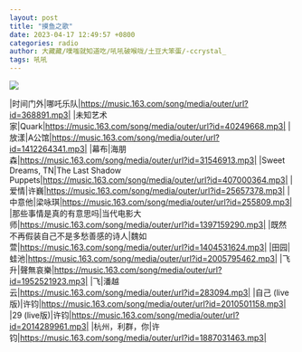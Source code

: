 ```yaml
---
layout: post
title: "摸鱼之歌"
date: 2023-04-17 12:49:57 +0800
categories: radio
author: 大藏藏/噗嗤就知道吃/吼吼破喉咙/土豆大笨蛋/-ccrystal_
tags: 吼吼
---
```

![]({{site.baseurl}}/images/cover_20230417.jpg)

|时间门外|哪吒乐队|https://music.163.com/song/media/outer/url?id=368891.mp3|
|未知艺术家|Quark|https://music.163.com/song/media/outer/url?id=40249668.mp3|
|放漾|A公馆|https://music.163.com/song/media/outer/url?id=1412264341.mp3|
|幕布|海朋森|https://music.163.com/song/media/outer/url?id=31546913.mp3|
|Sweet Dreams, TN|The Last Shadow Puppets|https://music.163.com/song/media/outer/url?id=407000364.mp3|
|爱情|许巍|https://music.163.com/song/media/outer/url?id=25657378.mp3|
|中意他|梁咏琪|https://music.163.com/song/media/outer/url?id=255809.mp3|
|那些事情是真的有意思吗|当代电影大师|https://music.163.com/song/media/outer/url?id=1397159290.mp3|
|既然不再假装自己不是多愁善感的诗人|魏如萱|https://music.163.com/song/media/outer/url?id=1404531624.mp3|
|田园|蛙池|https://music.163.com/song/media/outer/url?id=2005795462.mp3|
|飞升|聲無哀樂|https://music.163.com/song/media/outer/url?id=1952521923.mp3|
|飞|潘越云|https://music.163.com/song/media/outer/url?id=283094.mp3|
|自己 (live版)|许钧|https://music.163.com/song/media/outer/url?id=2010501158.mp3|
|29 (live版)|许钧|https://music.163.com/song/media/outer/url?id=2014289961.mp3|
|杭州，利群，你|许钧|https://music.163.com/song/media/outer/url?id=1887031463.mp3|

